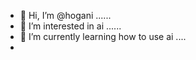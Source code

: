 - 👋 Hi, I’m @hogani ......
- 👀 I’m interested in ai ......
- 🌱 I’m currently learning how to use ai ....
- 
  

<!---
hogani/hogani is a ✨ special ✨ repository because its `README.md` (this file) appears on your GitHub profile.
You can click the Preview link to take a look at your changes.
--->
